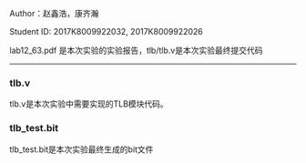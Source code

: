 Author：赵鑫浩，康齐瀚

Student ID: 2017K8009922032,  2017K8009922026

lab12_63.pdf 是本次实验的实验报告，tlb/tlb.v是本次实验最终提交代码

---

### tlb.v

tlb.v是本次实验中需要实现的TLB模块代码。

### tlb_test.bit

tlb_test.bit是本次实验最终生成的bit文件



